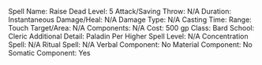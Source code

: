 
Spell Name: Raise Dead
Level: 5
Attack/Saving Throw: N/A
Duration: Instantaneous
Damage/Heal: N/A
Damage Type: N/A
Casting Time: 
Range: Touch
Target/Area: N/A
Components: N/A
Cost: 500 gp
Class: Bard
School:  Cleric
Additional Detail:  Paladin
Per Higher Spell Level: N/A
Concentration Spell: N/A
Ritual Spell: N/A
Verbal Component: No
Material Component: No
Somatic Component: Yes
